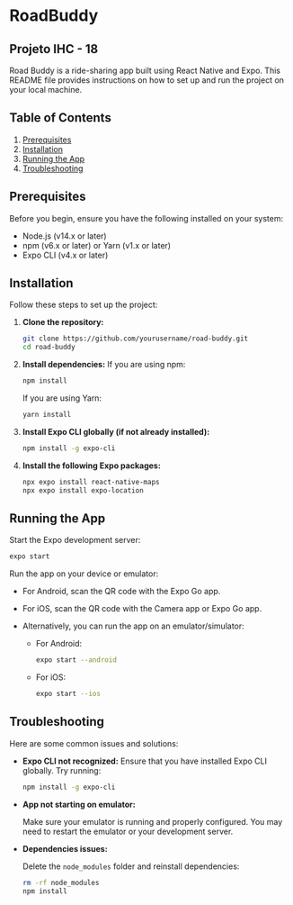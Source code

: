 # RoadBuddy
## Projeto IHC - 18 
Road Buddy is a ride-sharing app built using React Native and Expo. This README file provides instructions on how to set up and run the project on your local machine.

## Table of Contents
1. [Prerequisites](#prerequisites)
2. [Installation](#installation)
3. [Running the App](#running-the-app)
4. [Troubleshooting](#troubleshooting)


## Prerequisites

Before you begin, ensure you have the following installed on your system:

- Node.js (v14.x or later)
- npm (v6.x or later) or Yarn (v1.x or later)
- Expo CLI (v4.x or later)

## Installation

Follow these steps to set up the project:

1. **Clone the repository:**
   ```bash
   git clone https://github.com/yourusername/road-buddy.git
   cd road-buddy
   ```
2. **Install dependencies:**
   If you are using npm:
   ```bash
   npm install
   ```
   If you are using Yarn:
   ```bash
   yarn install
   ```
3. **Install Expo CLI globally (if not already installed):**
   ```bash
   npm install -g expo-cli
   ```
4. **Install the following Expo packages:**
   ```bash
   npx expo install react-native-maps
   npx expo install expo-location
   ```

## Running the App

Start the Expo development server:
```bash
expo start
```

Run the app on your device or emulator:

- For Android, scan the QR code with the Expo Go app.
- For iOS, scan the QR code with the Camera app or Expo Go app.
- Alternatively, you can run the app on an emulator/simulator:

  - For Android:
    ```bash
    expo start --android
    ```
  - For iOS:
    ```bash
    expo start --ios
    ```


## Troubleshooting

Here are some common issues and solutions:

- **Expo CLI not recognized:**
  Ensure that you have installed Expo CLI globally. Try running:
  ```bash
  npm install -g expo-cli
  ```

- **App not starting on emulator:**

   Make sure your emulator is running and properly configured. You may need to restart the emulator or your development server.

- **Dependencies issues:**

  Delete the `node_modules` folder and reinstall dependencies:
  ```bash
  rm -rf node_modules
  npm install
  ```
